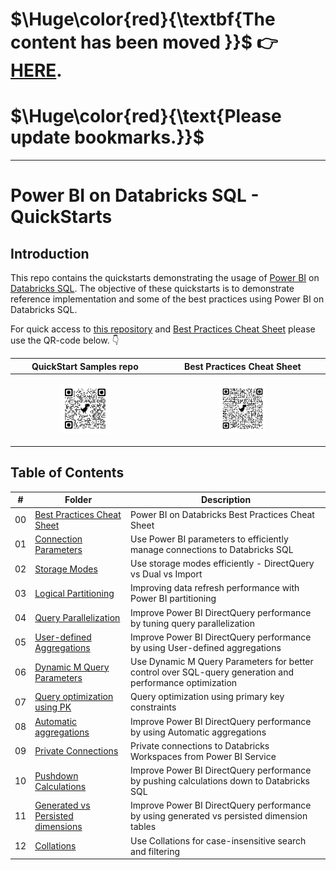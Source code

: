 # $\Huge\color{red}{\textbf{The content has been moved }}$  :point_right: [HERE](https://github.com/databricks-solutions/power-bi-on-databricks-quickstarts).

# $\Huge\color{red}{\text{Please update bookmarks.}}$

---


# Power BI on Databricks SQL - QuickStarts


## Introduction
This repo contains the quickstarts demonstrating the usage of [Power BI](https://powerbi.microsoft.com/) on [Databricks SQL](https://www.databricks.com/product/databricks-sql). The objective of these quickstarts is to demonstrate reference implementation and some of the best practices using Power BI on Databricks SQL.

For quick access to [this repository](.) and [Best Practices Cheat Sheet](https://www.databricks.com/sites/default/files/2025-04/2025-04-power-bi-on-databricks-best-practices-cheat-sheet.pdf) please use the QR-code below. 👇


| QuickStart Samples repo | Best Practices Cheat Sheet |
| ------ | ----------- |
| <p align="center"> <img width="35%" src="./images/qrcode-repo.png" /> </p> | <p align="center"> <img width="30%" src="./images/qrcode-cheatsheet.png" /> </p> |

## Table of Contents

| #    | Folder | Description |
| ---- | ------ | ----------- |
| 00   | [Best Practices Cheat Sheet](00.%20Best%20Practices%20Cheat%20Sheet/)    | Power BI on Databricks Best Practices Cheat Sheet    |
| 01   | [Connection Parameters](01.%20Connection%20Parameters/)    | Use Power BI parameters to efficiently manage connections to Databricks SQL    |
| 02   | [Storage Modes](./02.%20Storage%20Modes/)    | Use storage modes efficiently - DirectQuery vs Dual vs Import    |
| 03   | [Logical Partitioning](./03.%20Logical%20Partitioning/)    | Improving data refresh performance with Power BI partitioning    |
| 04   | [Query Parallelization](./04.%20Query%20Parallelization/)    | Improve Power BI DirectQuery performance by tuning query parallelization    |
| 05   | [User-defined Aggregations](./05.%20User-defined%20Aggregations/)    | Improve Power BI DirectQuery performance by using User-defined aggregations    |
| 06   | [Dynamic M Query Parameters](./06.%20Dynamic%20M%20Query%20Parameters/)    |  Use Dynamic M Query Parameters for better control over SQL-query generation and performance optimization   |
| 07   | [Query optimization using PK](./07.%20Query%20optimization%20using%20PK/)    |  Query optimization using primary key constraints   |
| 08   | [Automatic aggregations](./08.%20Automatic%20aggregations/)    |  Improve Power BI DirectQuery performance by using Automatic aggregations   |
| 09   | [Private Connections](./09.%20Private%20Connections/)    |  Private connections to Databricks Workspaces from Power BI Service   |
| 10   | [Pushdown Calculations](10.%20Pushdown%20Calculations/)    |  Improve Power BI DirectQuery performance by pushing calculations down to Databricks SQL  |
| 11   | [Generated vs Persisted dimensions](./11.%20Generated%20vs%20Persisted%20dimension/)    |  Improve Power BI DirectQuery performance by using generated vs persisted dimension tables  |
| 12   | [Collations](./12.%20Collations/)    |  Use Collations for case-insensitive search and filtering  |